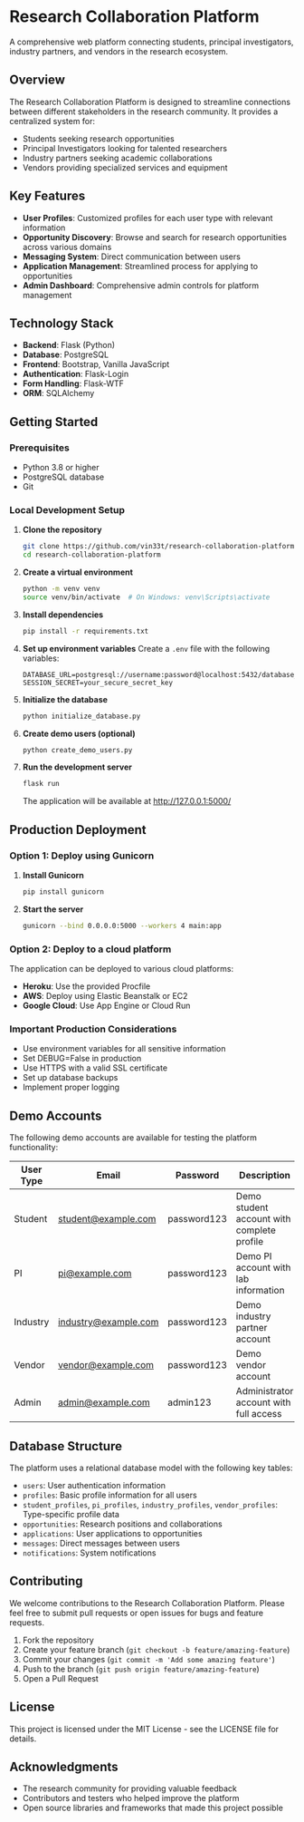 # Research Collaboration Platform

A comprehensive web platform connecting students, principal investigators, industry partners, and vendors in the research ecosystem.

## Overview

The Research Collaboration Platform is designed to streamline connections between different stakeholders in the research community. It provides a centralized system for:

- Students seeking research opportunities
- Principal Investigators looking for talented researchers
- Industry partners seeking academic collaborations
- Vendors providing specialized services and equipment

## Key Features

- **User Profiles**: Customized profiles for each user type with relevant information
- **Opportunity Discovery**: Browse and search for research opportunities across various domains
- **Messaging System**: Direct communication between users
- **Application Management**: Streamlined process for applying to opportunities
- **Admin Dashboard**: Comprehensive admin controls for platform management

## Technology Stack

- **Backend**: Flask (Python)
- **Database**: PostgreSQL
- **Frontend**: Bootstrap, Vanilla JavaScript
- **Authentication**: Flask-Login
- **Form Handling**: Flask-WTF
- **ORM**: SQLAlchemy

## Getting Started

### Prerequisites

- Python 3.8 or higher
- PostgreSQL database
- Git

### Local Development Setup

1. **Clone the repository**
   ```bash
   git clone https://github.com/vin33t/research-collaboration-platform.git
   cd research-collaboration-platform
   ```

2. **Create a virtual environment**
   ```bash
   python -m venv venv
   source venv/bin/activate  # On Windows: venv\Scripts\activate
   ```

3. **Install dependencies**
   ```bash
   pip install -r requirements.txt
   ```

4. **Set up environment variables**
   Create a `.env` file with the following variables:
   ```
   DATABASE_URL=postgresql://username:password@localhost:5432/database_name
   SESSION_SECRET=your_secure_secret_key
   ```

5. **Initialize the database**
   ```bash
   python initialize_database.py
   ```

6. **Create demo users (optional)**
   ```bash
   python create_demo_users.py
   ```

7. **Run the development server**
   ```bash
   flask run
   ```
   The application will be available at http://127.0.0.1:5000/

## Production Deployment

### Option 1: Deploy using Gunicorn

1. **Install Gunicorn**
   ```bash
   pip install gunicorn
   ```

2. **Start the server**
   ```bash
   gunicorn --bind 0.0.0.0:5000 --workers 4 main:app
   ```

### Option 2: Deploy to a cloud platform

The application can be deployed to various cloud platforms:

- **Heroku**: Use the provided Procfile
- **AWS**: Deploy using Elastic Beanstalk or EC2
- **Google Cloud**: Use App Engine or Cloud Run

### Important Production Considerations

- Use environment variables for all sensitive information
- Set DEBUG=False in production
- Use HTTPS with a valid SSL certificate
- Set up database backups
- Implement proper logging

## Demo Accounts

The following demo accounts are available for testing the platform functionality:

| User Type | Email | Password | Description |
|----------|-------|----------|-------------|
| Student | student@example.com | password123 | Demo student account with complete profile |
| PI | pi@example.com | password123 | Demo PI account with lab information |
| Industry | industry@example.com | password123 | Demo industry partner account |
| Vendor | vendor@example.com | password123 | Demo vendor account |
| Admin | admin@example.com | admin123 | Administrator account with full access |

## Database Structure

The platform uses a relational database model with the following key tables:

- `users`: User authentication information
- `profiles`: Basic profile information for all users
- `student_profiles`, `pi_profiles`, `industry_profiles`, `vendor_profiles`: Type-specific profile data
- `opportunities`: Research positions and collaborations
- `applications`: User applications to opportunities
- `messages`: Direct messages between users
- `notifications`: System notifications

## Contributing

We welcome contributions to the Research Collaboration Platform. Please feel free to submit pull requests or open issues for bugs and feature requests.

1. Fork the repository
2. Create your feature branch (`git checkout -b feature/amazing-feature`)
3. Commit your changes (`git commit -m 'Add some amazing feature'`)
4. Push to the branch (`git push origin feature/amazing-feature`)
5. Open a Pull Request

## License

This project is licensed under the MIT License - see the LICENSE file for details.

## Acknowledgments

- The research community for providing valuable feedback
- Contributors and testers who helped improve the platform
- Open source libraries and frameworks that made this project possible
